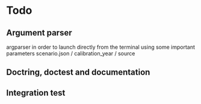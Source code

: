 # Todo

## Argument parser
argparser in order to launch directly from the terminal using
some important parameters scenario.json / calibration_year / source

## Doctring, doctest and documentation

## Integration test

